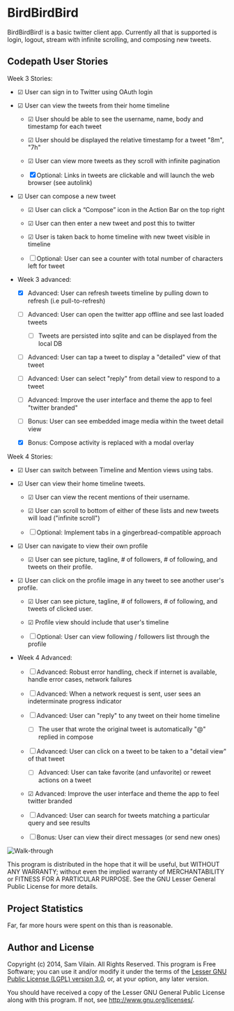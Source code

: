 # BirdBirdBird

BirdBirdBird! is a basic twitter client app.  Currently all that is supported
is login, logout, stream with infinite scrolling, and composing new tweets.

## Codepath User Stories

Week 3 Stories:

* ☑ User can sign in to Twitter using OAuth login

* ☑ User can view the tweets from their home timeline

  * ☑ User should be able to see the username, name, body and timestamp for each tweet

  * ☑ User should be displayed the relative timestamp for a tweet "8m", "7h"

  * ☑ User can view more tweets as they scroll with infinite pagination

  * ☒ Optional: Links in tweets are clickable and will launch the web browser (see autolink)

* ☑ User can compose a new tweet

  * ☑ User can click a “Compose” icon in the Action Bar on the top right

  * ☑ User can then enter a new tweet and post this to twitter

  * ☑ User is taken back to home timeline with new tweet visible in timeline

  * ☐ Optional: User can see a counter with total number of characters left for tweet

* Week 3 advanced:

  * ☒ Advanced: User can refresh tweets timeline by pulling down to refresh (i.e pull-to-refresh)

  * ☐ Advanced: User can open the twitter app offline and see last loaded tweets

    * ☐ Tweets are persisted into sqlite and can be displayed from the local DB

  * ☐ Advanced: User can tap a tweet to display a "detailed" view of that tweet

  * ☐ Advanced: User can select "reply" from detail view to respond to a tweet

  * ☐ Advanced: Improve the user interface and theme the app to feel "twitter branded"

  * ☐ Bonus: User can see embedded image media within the tweet detail view

  * ☒ Bonus: Compose activity is replaced with a modal overlay

Week 4 Stories:


* ☑ User can switch between Timeline and Mention views using tabs.

* ☑ User can view their home timeline tweets.

  * ☑ User can view the recent mentions of their username.

  * ☑ User can scroll to bottom of either of these lists and new tweets will load ("infinite scroll")

  * ☐ Optional: Implement tabs in a gingerbread-compatible approach

* ☑ User can navigate to view their own profile

  * ☑ User can see picture, tagline, # of followers, # of following, and tweets on their profile.

* ☑ User can click on the profile image in any tweet to see another user's profile.

  * ☑ User can see picture, tagline, # of followers, # of following, and tweets of clicked user.

  * ☑ Profile view should include that user's timeline

  * ☐ Optional: User can view following / followers list through the profile

* Week 4 Advanced:

  * ☐ Advanced: Robust error handling, check if internet is available, handle error cases, network failures

  * ☐ Advanced: When a network request is sent, user sees an indeterminate progress indicator

  * ☐ Advanced: User can "reply" to any tweet on their home timeline

    * ☐ The user that wrote the original tweet is automatically "@" replied in compose

  * ☐ Advanced: User can click on a tweet to be taken to a "detail view" of that tweet

    * ☐ Advanced: User can take favorite (and unfavorite) or reweet actions on a tweet

  * ☑ Advanced: Improve the user interface and theme the app to feel twitter branded

  * ☐ Advanced: User can search for tweets matching a particular query and see results

  * ☐ Bonus: User can view their direct messages (or send new ones)

![Walk-through](demo.gif)

This program is distributed in the hope that it will be useful,
but WITHOUT ANY WARRANTY; without even the implied warranty of
MERCHANTABILITY or FITNESS FOR A PARTICULAR PURPOSE.  See the
GNU Lesser General Public License for more details.

## Project Statistics

Far, far more hours were spent on this than is reasonable.

## Author and License

Copyright (c) 2014, Sam Vilain.  All Rights Reserved.  This program is
Free Software; you can use it and/or modify it under the terms of the
[Lesser GNU Public License (LGPL) version 3.0](https://www.gnu.org/licenses/lgpl.html),
or, at your option, any later version.

You should have received a copy of the Lesser GNU General Public
License along with this program.  If not, see <http://www.gnu.org/licenses/>.
